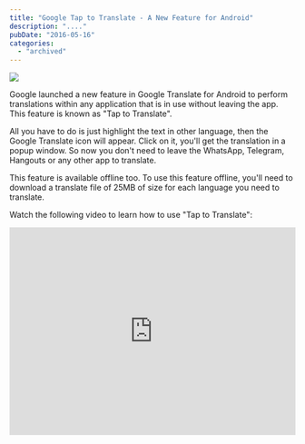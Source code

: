 ```yaml
---
title: "Google Tap to Translate - A New Feature for Android"
description: "...."
pubDate: "2016-05-16"
categories: 
  - "archived"
---
```


[![](/images/google-tap-to-translate-759.jpg)](https://4.bp.blogspot.com/-BJrtZz3ix70/Vznj0h2obDI/AAAAAAAAC8M/9uRlgh--LIAIC2W3R4ajZ8nwo715Nh8zACLcB/s1600/google-tap-to-translate-759.jpg)

  

Google launched a new feature in Google Translate for Android to perform translations within any application that is in use without leaving the app. This feature is known as "Tap to Translate".

  

All you have to do is just highlight the text in other language, then the Google Translate icon will appear. Click on it, you'll get the translation in a popup window. So now you don't need to leave the WhatsApp, Telegram, Hangouts or any other app to translate.

  

This feature is available offline too. To use this feature offline, you'll need to download a translate file of 25MB of size for each language you need to translate.

  

Watch the following video to learn how to use "Tap to Translate":

  

<iframe allowfullscreen data-thumbnail-src="https://i.ytimg.com/vi/4xtEp55MKRE/0.jpg" frameborder="0" height="366" src="https://www.youtube.com/embed/4xtEp55MKRE?feature=player_embedded" width="100%"></iframe>
